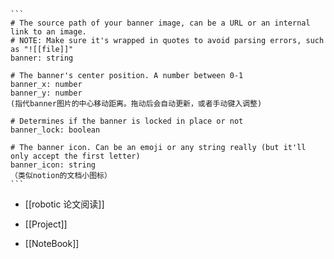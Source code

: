 ````text
```
# The source path of your banner image, can be a URL or an internal link to an image.
# NOTE: Make sure it's wrapped in quotes to avoid parsing errors, such as "![[file]]"
banner: string

# The banner's center position. A number between 0-1
banner_x: number
banner_y: number
(指代banner图片的中心移动距离。拖动后会自动更新，或者手动键入调整)

# Determines if the banner is locked in place or not
banner_lock: boolean

# The banner icon. Can be an emoji or any string really (but it'll only accept the first letter)
banner_icon: string
（类似notion的文档小图标）
```
````

* [[robotic 论文阅读]]

* [[Project]]
* [[NoteBook]]

